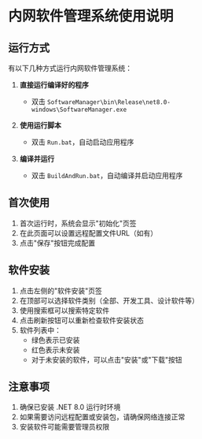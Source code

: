 # 内网软件管理系统使用说明

## 运行方式

有以下几种方式运行内网软件管理系统：

1. **直接运行编译好的程序**
   - 双击 `SoftwareManager\bin\Release\net8.0-windows\SoftwareManager.exe`

2. **使用运行脚本**
   - 双击 `Run.bat`，自动启动应用程序

3. **编译并运行**
   - 双击 `BuildAndRun.bat`，自动编译并启动应用程序

## 首次使用

1. 首次运行时，系统会显示"初始化"页签
2. 在此页面可以设置远程配置文件URL（如有）
3. 点击"保存"按钮完成配置

## 软件安装

1. 点击左侧的"软件安装"页签
2. 在顶部可以选择软件类别（全部、开发工具、设计软件等）
3. 使用搜索框可以搜索特定软件
4. 点击刷新按钮可以重新检查软件安装状态
5. 软件列表中：
   - 绿色表示已安装
   - 红色表示未安装
   - 对于未安装的软件，可以点击"安装"或"下载"按钮

## 注意事项

1. 确保已安装 .NET 8.0 运行时环境
2. 如果需要访问远程配置或安装包，请确保网络连接正常
3. 安装软件可能需要管理员权限
